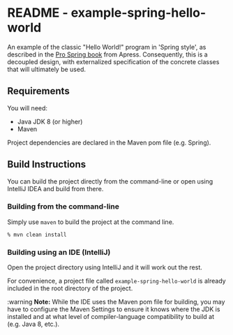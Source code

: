 # README - example-spring-hello-world
An example of the classic "Hello World!" program in 'Spring style', as described in the [Pro Spring book](https://link.springer.com/book/10.1007/978-1-4302-0506-7) from Apress. Consequently, this is a decoupled design, with externalized specification of the concrete classes that will ultimately be used.
## Requirements

You will need:
*   Java JDK 8 (or higher)
*   Maven


Project  dependencies are declared in the Maven pom file (e.g. Spring). 


## Build Instructions
You can build the project directly from the command-line or open using IntelliJ IDEA and build from there.

### Building from the command-line
Simply use `maven` to build the project at the command line. 

    % mvn clean install




### Building using an IDE (IntelliJ)
Open the project directory using IntelliJ and it will work out the rest. 

For convenience, a project file called `example-spring-hello-world` is already included in the root directory of the project. 

:warning **Note:** While the IDE uses the Maven pom file for building, you may have to configure the Maven Settings to ensure it knows where the JDK is installed and at what level of compiler-language compatibility to build at (e.g. Java 8, etc.).

